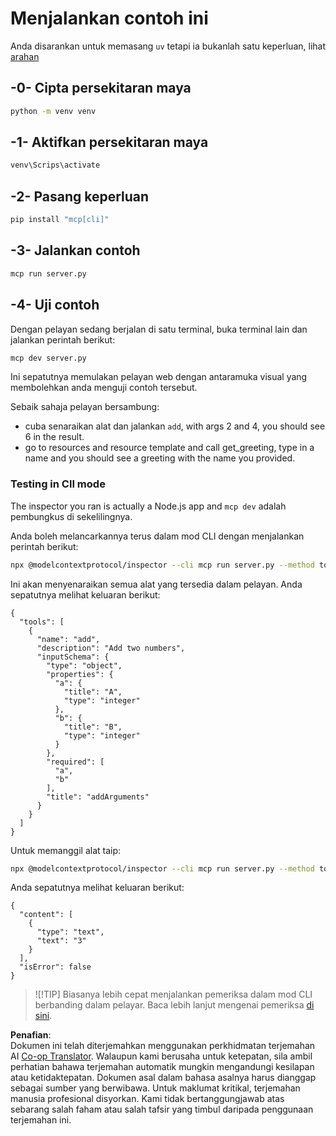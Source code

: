 <!--
CO_OP_TRANSLATOR_METADATA:
{
  "original_hash": "c49dc211615eefbcd6ea6e7d9f2d4e39",
  "translation_date": "2025-05-17T09:18:29+00:00",
  "source_file": "03-GettingStarted/01-first-server/solution/python/README.md",
  "language_code": "ms"
}
-->
# Menjalankan contoh ini

Anda disarankan untuk memasang `uv` tetapi ia bukanlah satu keperluan, lihat [arahan](https://docs.astral.sh/uv/#highlights)

## -0- Cipta persekitaran maya

```bash
python -m venv venv
```

## -1- Aktifkan persekitaran maya

```bash
venv\Scrips\activate
```

## -2- Pasang keperluan

```bash
pip install "mcp[cli]"
```

## -3- Jalankan contoh

```bash
mcp run server.py
```

## -4- Uji contoh

Dengan pelayan sedang berjalan di satu terminal, buka terminal lain dan jalankan perintah berikut:

```bash
mcp dev server.py
```

Ini sepatutnya memulakan pelayan web dengan antaramuka visual yang membolehkan anda menguji contoh tersebut.

Sebaik sahaja pelayan bersambung:

- cuba senaraikan alat dan jalankan `add`, with args 2 and 4, you should see 6 in the result.
- go to resources and resource template and call get_greeting, type in a name and you should see a greeting with the name you provided.

### Testing in ClI mode

The inspector you ran is actually a Node.js app and `mcp dev` adalah pembungkus di sekelilingnya.

Anda boleh melancarkannya terus dalam mod CLI dengan menjalankan perintah berikut:

```bash
npx @modelcontextprotocol/inspector --cli mcp run server.py --method tools/list
```

Ini akan menyenaraikan semua alat yang tersedia dalam pelayan. Anda sepatutnya melihat keluaran berikut:

```text
{
  "tools": [
    {
      "name": "add",
      "description": "Add two numbers",
      "inputSchema": {
        "type": "object",
        "properties": {
          "a": {
            "title": "A",
            "type": "integer"
          },
          "b": {
            "title": "B",
            "type": "integer"
          }
        },
        "required": [
          "a",
          "b"
        ],
        "title": "addArguments"
      }
    }
  ]
}
```

Untuk memanggil alat taip:

```bash
npx @modelcontextprotocol/inspector --cli mcp run server.py --method tools/call --tool-name add --tool-arg a=1 --tool-arg b=2
```

Anda sepatutnya melihat keluaran berikut:

```text
{
  "content": [
    {
      "type": "text",
      "text": "3"
    }
  ],
  "isError": false
}
```

> ![!TIP]
> Biasanya lebih cepat menjalankan pemeriksa dalam mod CLI berbanding dalam pelayar.
> Baca lebih lanjut mengenai pemeriksa [di sini](https://github.com/modelcontextprotocol/inspector).

**Penafian**:  
Dokumen ini telah diterjemahkan menggunakan perkhidmatan terjemahan AI [Co-op Translator](https://github.com/Azure/co-op-translator). Walaupun kami berusaha untuk ketepatan, sila ambil perhatian bahawa terjemahan automatik mungkin mengandungi kesilapan atau ketidaktepatan. Dokumen asal dalam bahasa asalnya harus dianggap sebagai sumber yang berwibawa. Untuk maklumat kritikal, terjemahan manusia profesional disyorkan. Kami tidak bertanggungjawab atas sebarang salah faham atau salah tafsir yang timbul daripada penggunaan terjemahan ini.